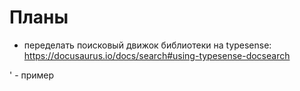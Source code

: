 # Планы

- переделать поисковый движок библиотеки на typesense: https://docusaurus.io/docs/search#using-typesense-docsearch

' - пример
